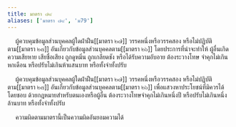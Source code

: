 ```yaml
---
title: มาตรา ๗๙
aliases: ['มาตรา ๗๙', 'ม79']
---
```



&emsp; ผู้ควบคุมข้อมูลส่วนบุคคลผู้ใดฝ่าฝืน[[มาตรา ๒๗]] วรรคหนึ่งหรือวรรคสอง หรือไม่ปฏิบัติตาม[[มาตรา ๒๘]] อันเกี่ยวกับข้อมูลส่วนบุคคลตาม[[มาตรา ๒๖]] โดยประการที่น่าจะทำให้ ผู้อื่นเกิดความเสียหาย เสียชื่อเสียง ถูกดูหมิ่น ถูกเกลียดชัง หรือได้รับความอับอาย ต้องระวางโทษ จำคุกไม่เกินหกเดือน หรือปรับไม่เกินห้าแสนบาท หรือทั้งจำทั้งปรับ

&emsp; ผู้ควบคุมข้อมูลส่วนบุคคลผู้ใดฝ่าฝืน[[มาตรา ๒๗]] วรรคหนึ่งหรือวรรคสอง หรือไม่ปฏิบัติ ตาม[[มาตรา ๒๘]] อันเกี่ยวกับข้อมูลส่วนบุคคลตาม[[มาตรา ๒๖]] เพื่อแสวงหาประโยชน์ที่มิควรได้โดยชอบ ด้วยกฎหมายสำหรับตนเองหรือผู้อื่น ต้องระวางโทษจำคุกไม่เกินหนึ่งปี หรือปรับไม่เกินหนึ่งล้านบาท หรือทั้งจำทั้งปรับ

&emsp; ความผิดตามมาตรานี้เป็นความผิดอันยอมความได้
